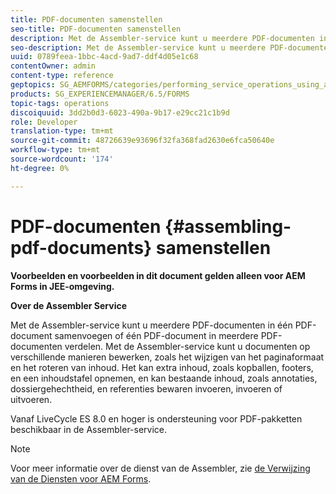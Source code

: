 ```yaml
---
title: PDF-documenten samenstellen
seo-title: PDF-documenten samenstellen
description: Met de Assembler-service kunt u meerdere PDF-documenten in één PDF-document samenvoegen of één PDF-document in meerdere PDF-documenten demonteren.
seo-description: Met de Assembler-service kunt u meerdere PDF-documenten in één PDF-document samenvoegen of één PDF-document in meerdere PDF-documenten demonteren.
uuid: 0789feea-1bbc-4acd-9ad7-ddf4d05e1c68
contentOwner: admin
content-type: reference
geptopics: SG_AEMFORMS/categories/performing_service_operations_using_apis
products: SG_EXPERIENCEMANAGER/6.5/FORMS
topic-tags: operations
discoiquuid: 3dd2b0d3-6023-490a-9b17-e29cc21c1b9d
role: Developer
translation-type: tm+mt
source-git-commit: 48726639e93696f32fa368fad2630e6fca50640e
workflow-type: tm+mt
source-wordcount: '174'
ht-degree: 0%

---
```



# PDF-documenten {#assembling-pdf-documents} samenstellen

**Voorbeelden en voorbeelden in dit document gelden alleen voor AEM Forms in JEE-omgeving.**

**Over de Assembler Service**

Met de Assembler-service kunt u meerdere PDF-documenten in één PDF-document samenvoegen of één PDF-document in meerdere PDF-documenten verdelen. Met de Assembler-service kunt u documenten op verschillende manieren bewerken, zoals het wijzigen van het paginaformaat en het roteren van inhoud. Het kan extra inhoud, zoals kopballen, footers, en een inhoudstafel opnemen, en kan bestaande inhoud, zoals annotaties, dossiergehechtheid, en referenties bewaren invoeren, invoeren of uitvoeren.

Vanaf LiveCycle ES 8.0 en hoger is ondersteuning voor PDF-pakketten beschikbaar in de Assembler-service.

>[!NOTE]
>
>Voor meer informatie over de dienst van de Assembler, zie [de Verwijzing van de Diensten voor AEM Forms](https://www.adobe.com/go/learn_aemforms_services_63).

